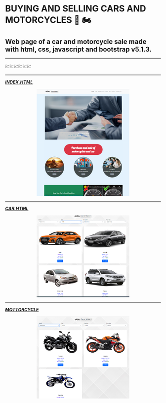 # BUYING AND SELLING CARS AND MOTORCYCLES :car: :motorcycle:

## Web page of a car and motorcycle sale made with html, css, javascript and bootstrap v5.1.3.

---

:chart::chart::chart::chart::chart::chart:

---

**_[INDEX.HTML](https://buyandsell.netlify.app/ 'INDEX')_**

<div style = 'text-align:center'>
<img src="./img/imagesReadme/indexScreen.PNG" alt="JuveYell" width="300px">
</div>

---

**_[CAR.HTML](https://buyandsell.netlify.app/car.html 'CAR')_**

<div style = 'text-align:center'>
<img src="./img/imagesReadme/carScreen.PNG" alt="JuveYell" width="300px">
</div>

---

**_[MOTTORCYCLE](https://buyandsell.netlify.app/motorcycle.html 'MOTTORCYCLE')_**

<div style = 'text-align:center'>
<img src="./img/imagesReadme/motorbikeScreen.PNG" alt="JuveYell" width="300px">
</div>

